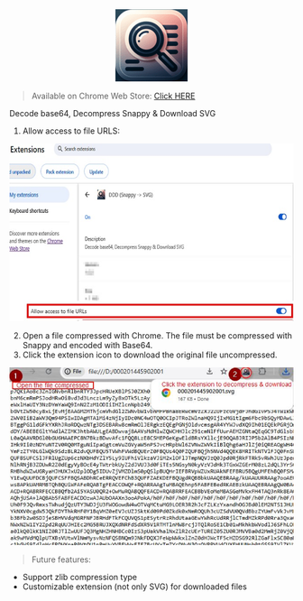 <div align="center">
	<img src="./logo/logo.png">
</div>

> Available on Chrome Web Store: [Click HERE](https://chromewebstore.google.com/detail/ddd-snappy-%3E-svg/cfkblmhphbebldiikdhfddebglfbbigj?hl=en)

Decode base64, Decompress Snappy & Download SVG

1) Allow access to file URLS:
<div align="center">
<img src="./showcase/allow_access_to_file_urls.jpg">
</div>

2) Open a file compressed with Chrome. The file must be compressed with Snappy and encoded with Base64.
3) Click the extension icon to download the original file uncompressed.
<div align="center">
	<img src="./showcase/showcase.jpg">
</div>

> Future features:
- Support zlib compression type
- Customizable extension (not only SVG) for downloaded files
